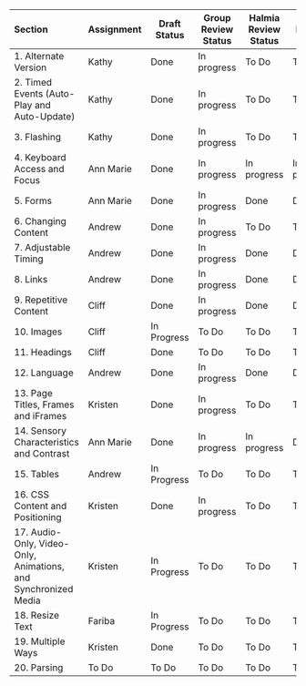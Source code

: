 | Section | Assignment | Draft Status | Group Review Status | Halmia Review Status | Vince Review Status |
|:--------|------------|--------------|---------------------|----------------------|---------------------|
| 1. Alternate Version | Kathy | Done | In progress | To Do | To Do |
| 2. Timed Events (Auto-Play and Auto-Update) | Kathy | Done | In progress | To Do | To Do |
| 3. Flashing | Kathy | Done | In progress | To Do | To Do |
| 4. Keyboard Access and Focus | Ann Marie | Done | In progress | In progress | In progress |
| 5. Forms | Ann Marie | Done | In progress | Done | Done |
| 6. Changing Content | Andrew | Done | In progress | To Do | To Do |
| 7. Adjustable Timing | Andrew | Done | In progress | Done | Done |
| 8. Links | Andrew | Done | In progress | Done | Done |
| 9. Repetitive Content | Cliff | Done | In progress | Done | Done |
| 10. Images | Cliff | In Progress | To Do | To Do | To Do |
| 11. Headings | Cliff | Done | To Do | To Do | To Do |
| 12. Language | Andrew | Done | In progress | Done | Done |
| 13. Page Titles, Frames and iFrames | Kristen | Done | In progress | To Do | To Do |
| 14. Sensory Characteristics and Contrast | Ann Marie | Done | In progress | In progress | Done |
| 15. Tables | Andrew | In Progress | To Do | To Do | To Do |
| 16. CSS Content and Positioning | Kristen | Done | In progress | To Do | To Do |
| 17. Audio-Only, Video-Only, Animations, and Synchronized Media | Kristen | In Progress | To Do | To Do | To Do |
| 18. Resize Text |  Fariba | In Progress | To Do | To Do | To Do |
| 19. Multiple Ways | Kristen | Done | To Do | To Do | To Do |
| 20. Parsing | To Do | To Do | To Do | To Do | To Do |
